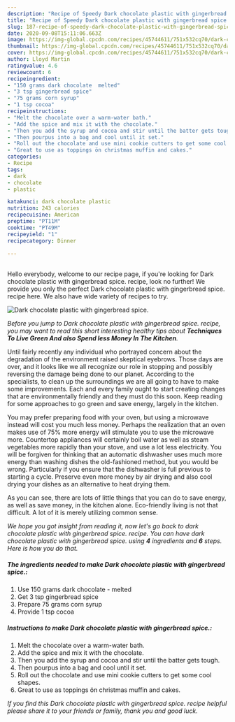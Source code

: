 ```yaml
---
description: "Recipe of Speedy Dark chocolate plastic with gingerbread spice."
title: "Recipe of Speedy Dark chocolate plastic with gingerbread spice."
slug: 187-recipe-of-speedy-dark-chocolate-plastic-with-gingerbread-spice
date: 2020-09-08T15:11:06.663Z
image: https://img-global.cpcdn.com/recipes/45744611/751x532cq70/dark-chocolate-plastic-with-gingerbread-spice-recipe-main-photo.jpg
thumbnail: https://img-global.cpcdn.com/recipes/45744611/751x532cq70/dark-chocolate-plastic-with-gingerbread-spice-recipe-main-photo.jpg
cover: https://img-global.cpcdn.com/recipes/45744611/751x532cq70/dark-chocolate-plastic-with-gingerbread-spice-recipe-main-photo.jpg
author: Lloyd Martin
ratingvalue: 4.6
reviewcount: 6
recipeingredient:
- "150 grams dark chocolate  melted"
- "3 tsp gingerbread spice"
- "75 grams corn syrup"
- "1 tsp cocoa"
recipeinstructions:
- "Melt the chocolate over a warm-water bath."
- "Add the spice and mix it with the chocolate."
- "Then you add the syrup and cocoa and stir until the batter gets tough."
- "Then pourpus into a bag and cool until it set."
- "Roll out the chocolate and use mini cookie cutters to get some cool shapes."
- "Great to use as toppings ön christmas muffin and cakes."
categories:
- Recipe
tags:
- dark
- chocolate
- plastic

katakunci: dark chocolate plastic 
nutrition: 243 calories
recipecuisine: American
preptime: "PT11M"
cooktime: "PT49M"
recipeyield: "1"
recipecategory: Dinner

---
```

<br>
Hello everybody, welcome to our recipe page, if you're looking for Dark chocolate plastic with gingerbread spice. recipe, look no further! We provide you only the perfect Dark chocolate plastic with gingerbread spice. recipe here. We also have wide variety of recipes to try.
<br>


![Dark chocolate plastic with gingerbread spice.](https://img-global.cpcdn.com/recipes/45744611/751x532cq70/dark-chocolate-plastic-with-gingerbread-spice-recipe-main-photo.jpg)

<i>Before you jump to Dark chocolate plastic with gingerbread spice. recipe, you may want to read this short interesting healthy tips about 
<strong>Techniques To Live Green And also Spend less Money In The Kitchen</strong>.</i>
</br>

Until fairly recently any individual who portrayed concern about the degradation of the environment raised skeptical eyebrows. Those days are over, and it looks like we all recognize our role in stopping and possibly reversing the damage being done to our planet. According to the specialists, to clean up the surroundings we are all going to have to make some improvements. Each and every family ought to start creating changes that are environmentally friendly and they must do this soon. Keep reading for some approaches to go green and save energy, largely in the kitchen.

You may prefer preparing food with your oven, but using a microwave instead will cost you much less money. Perhaps the realization that an oven makes use of 75% more energy will stimulate you to use the microwave more. Countertop appliances will certainly boil water as well as steam vegetables more rapidly than your stove, and use a lot less electricity. You will be forgiven for thinking that an automatic dishwasher uses much more energy than washing dishes the old-fashioned method, but you would be wrong. Particularly if you ensure that the dishwasher is full previous to starting a cycle. Preserve even more money by air drying and also cool drying your dishes as an alternative to heat drying them.

As you can see, there are lots of little things that you can do to save energy, as well as save money, in the kitchen alone. Eco-friendly living is not that difficult. A lot of it is merely utilizing common sense.


<i>We hope you got insight from reading it, now let's go back to dark chocolate plastic with gingerbread spice. recipe. You can have dark chocolate plastic with gingerbread spice. using <strong>4</strong> ingredients and <strong>6</strong> steps. Here is how you do that.
</i>

##### The ingredients needed to make Dark chocolate plastic with gingerbread spice.:

1. Use 150 grams dark chocolate - melted
1. Get 3 tsp gingerbread spice
1. Prepare 75 grams corn syrup
1. Provide 1 tsp cocoa


##### Instructions to make Dark chocolate plastic with gingerbread spice.:

1. Melt the chocolate over a warm-water bath.
1. Add the spice and mix it with the chocolate.
1. Then you add the syrup and cocoa and stir until the batter gets tough.
1. Then pourpus into a bag and cool until it set.
1. Roll out the chocolate and use mini cookie cutters to get some cool shapes.
1. Great to use as toppings ön christmas muffin and cakes.


<i>If you find this Dark chocolate plastic with gingerbread spice. recipe helpful please share it to your friends or family, thank you and good luck.</i>
